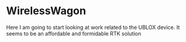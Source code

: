 # WirelessWagon
Here I am going to start looking at work related to the UBLOX
device. It seems to be an affordable and formidable RTK solution
